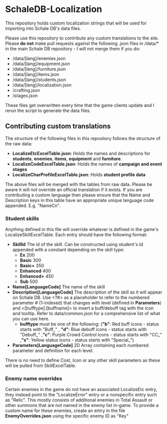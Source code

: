 # SchaleDB-Localization

This repository holds custom localization strings that will be used for importing into Schale DB's data files.

Please use this repository to contribute any custom translations to the site. Please **do not** make pull requests against the following .json files in /data/* in the main Schale DB repository - I will not merge them if you do:
- /data/\[lang\]/enemies.json
- /data/\[lang\]/equipment.json
- /data/\[lang\]/furniture.json
- /data/\[lang\]/items.json
- /data/\[lang\]/students.json
- /data/\[lang\]/localization.json
- /crafting.json
- /stages.json

These files get overwritten every time that the game clients update and I rerun the script to generate the data files.

## Contributing custom translations

The structure of the following files in this repository follows the structure of the raw data:

- **LocalizeEtcExcelTable.json**: Holds the names and descriptions for **students**, **enemies**, **items**, **equipment** and **furniture**.
- **LocalizeCodeExcelTable.json**: Holds the names of **campaign and event stages**
- **LocalizeCharProfileExcelTable.json**: Holds **student profile data**

The above files will be merged with the tables from raw data. Please be aware it will *not* override an official translation if it exists. If you are contributing a custom language then please ensure that the Name and Description keys in this table have an appropriate unique language code appended. E.g. "NameCn".

### Student skills

Anything defined in this file will override whatever is defined in the game's LocalizeSkillExcelTable. Each entry should have the following format:

- **SkillId** The id of the skill. Can be constructed using student's Id appended with a constant depending on the skill type:
    - **Ex** 200
    - **Basic** 300
    - **Basic+** 350
    - **Enhanced** 400
    - **Enhanced+** 450
    - **Sub** 500
- **Name\[LanguageCode\]** The name of the skill
- **Description\[LanguageCode\]** The description of the skill as it will appear on Schale DB. Use \<?#\> as a placeholder to refer to the numbered parameter # (1-indexed) that changes with level (defined in **Parameters**) and <\[bufftype\]:\[buffname\]> to insert a buff/debuff tag with the icon and tooltip. Refer to data/common.json for a comprehensive list of what you can use here.
   - **bufftype** must be one of the following: (**"b"**: Red buff icons - status starts with "Buff_" , **"d"**: Blue debuff icons - status starts with "Debuff_" ,**"c"**: Purple Crowd Control icons - status starts with "CC_" ,**"s"**: Yellow status icons - status starts with "Special_")
- **Parameters\[LanguageCode\]** 2D Array containing each numbered parameter and definition for each level.

There is no need to define Cost, Icon or any other skill parameters as these will be pulled from SkillExcelTable.

### Enemy name overrides

Certain enemies in the game do not have an associated LocalizeEtc entry, they instead point to the "LocalizeError" entry or a nonspecific entry such as "Relic". This mostly consists of additional enemies in Total Assault or other summons that are not named in the enemy list in-game. To provide a custom name for these enemies, create an entry in the file **EnemyOverrides.json** using the specific enemy ID as "Key"